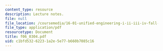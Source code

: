 ```yaml
---
content_type: resource
description: Lecture notes.
file: null
file_location: /coursemedia/16-01-unified-engineering-i-ii-iii-iv-fall-2005-spring-2006/c1bfd53262231a2e5e77b660b7085c16_f06_0304.pdf
file_type: application/pdf
resourcetype: Document
title: f06_0304.pdf
uid: c1bfd532-6223-1a2e-5e77-b660b7085c16
---
```

